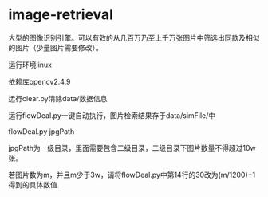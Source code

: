 # image-retrieval
大型的图像识别引擎。可以有效的从几百万乃至上千万张图片中筛选出同款及相似的图片（少量图片需要修改）。

运行环境linux

依赖库opencv2.4.9

运行clear.py清除data/数据信息

运行flowDeal.py一键自动执行，图片检索结果存于data/simFile/中

flowDeal.py jpgPath

jpgPath为一级目录，里面需要包含二级目录，二级目录下图片数量不得超过10w张。

若图片数为m，并且m少于3w，请将flowDeal.py中第14行的30改为(m/1200)+1得到的具体数值.
